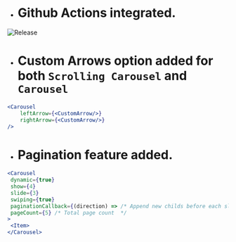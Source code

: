 - # Github Actions integrated.
![Release](https://github.com/trendyol/react-carousel/actions/workflows/publish.yml/badge.svg)

- # Custom Arrows option added for both `Scrolling Carousel` and `Carousel`
```jsx
<Carousel
	leftArrow={<CustomArrow/>}
	rightArrow={<CustomArrow/>}
/>
```

- # Pagination feature added.
```jsx
<Carousel
 dynamic={true}
 show={4}
 slide={3}
 swiping={true}
 paginationCallback={(direction) => /* Append new childs before each slide */)}
 pageCount={5} /* Total page count  */
>
 <Item>
</Carousel>
```

